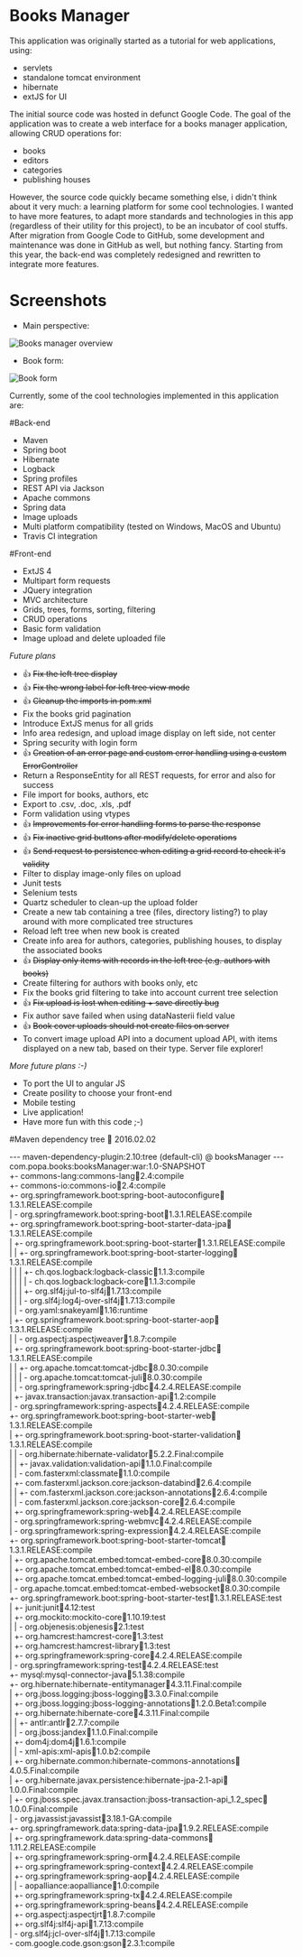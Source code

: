 # Books Manager

This application was originally started as a tutorial for web applications, using:

 * servlets
 * standalone tomcat environment
 * hibernate
 * extJS for UI

The initial source code was hosted in defunct Google Code. The goal of the application was to create a web interface 
for a books manager application, allowing CRUD operations for:

 * books
 * editors
 * categories
 * publishing houses

However, the source code quickly became something else, i didn't think about it very much: a learning platform for some
cool technologies. I wanted to have more features, to adapt more standards and technologies in this app (regardless of 
their utility for this project), to be an incubator of cool stuffs. After migration from Google Code to GitHub, some 
development and maintenance was done in GitHub as well, but nothing fancy. Starting from this year, the back-end was
completely redesigned and rewritten to integrate more features.

# Screenshots

 * Main perspective:
 
 ![Books manager overview](http://i64.tinypic.com/2lduk94.png)
 
 * Book form:
 
 ![Book form](http://i63.tinypic.com/sm5yj8.png)

Currently, some of the cool technologies implemented in this application are:

#Back-end
    
* Maven
* Spring boot
* Hibernate
* Logback
* Spring profiles
* REST API via Jackson
* Apache commons
* Spring data
* Image uploads
* Multi platform compatibility (tested on Windows, MacOS and Ubuntu)
* Travis CI integration
    
#Front-end
  
* ExtJS 4
* Multipart form requests
* JQuery integration
* MVC architecture
* Grids, trees, forms, sorting, filtering
* CRUD operations
* Basic form validation
* Image upload and delete uploaded file
    
<i>Future plans</i>
  
* :thumbsup: ~~Fix the left tree display~~
* :thumbsup: ~~Fix the wrong label for left tree view mode~~
* :thumbsup: ~~Cleanup the imports in pom.xml~~
*  Fix the books grid pagination
* Introduce ExtJS menus for all grids
* Info area redesign, and upload image display on left side, not center
* Spring security with login form
* :thumbsup: ~~Creation of an error page and custom error handling using a custom ErrorController~~
* Return a ResponseEntity for all REST requests, for error and also for success
* File import for books, authors, etc
* Export to .csv, .doc, .xls, .pdf
* Form validation using vtypes
* :thumbsup: ~~Improvements for error handling forms to parse the response~~
* :thumbsup: ~~Fix inactive grid buttons after modify/delete operations~~
* :thumbsup: ~~Send request to persistence when editing a grid record to check it's validity~~
* Filter to display image-only files on upload
* Junit tests
* Selenium tests
* Quartz scheduler to clean-up the upload folder
* Create a new tab containing a tree (files, directory listing?) to play around with more complicated tree structures
* Reload left tree when new book is created
* Create info area for authors, categories, publishing houses, to display the associated books
* :thumbsup: ~~Display only items with records in the left tree (e.g. authors with books)~~
* Create filtering for authors with books only, etc
*  Fix the books grid filtering to take into account current tree selection
* :thumbsup: ~~Fix upload is lost when editing + save directly bug~~
*  Fix author save failed when using dataNasterii field value
* :thumbsup: ~~Book cover uploads should not create files on server~~
* To convert image upload API into a document upload API, with items displayed on a new tab, based on their type. Server file explorer!
    
<i>More future plans :-) </i>
  
* To port the UI to angular JS
* Create posility to choose your front-end
* Mobile testing
* Live application!
* Have more fun with this code ;-)

#Maven dependency tree :date: 2016.02.02
 
 --- maven-dependency-plugin:2.10:tree (default-cli) @ booksManager ---   
 com.popa.books:booksManager:war:1.0-SNAPSHOT   
 +- commons-lang:commons-lang:jar:2.4:compile   
 +- commons-io:commons-io:jar:2.4:compile   
 +- org.springframework.boot:spring-boot-autoconfigure:jar:1.3.1.RELEASE:compile   
 |  \- org.springframework.boot:spring-boot:jar:1.3.1.RELEASE:compile   
 +- org.springframework.boot:spring-boot-starter-data-jpa:jar:1.3.1.RELEASE:compile   
 |  +- org.springframework.boot:spring-boot-starter:jar:1.3.1.RELEASE:compile   
 |  |  +- org.springframework.boot:spring-boot-starter-logging:jar:1.3.1.RELEASE:compile   
 |  |  |  +- ch.qos.logback:logback-classic:jar:1.1.3:compile   
 |  |  |  |  \- ch.qos.logback:logback-core:jar:1.1.3:compile   
 |  |  |  +- org.slf4j:jul-to-slf4j:jar:1.7.13:compile   
 |  |  |  \- org.slf4j:log4j-over-slf4j:jar:1.7.13:compile   
 |  |  \- org.yaml:snakeyaml:jar:1.16:runtime   
 |  +- org.springframework.boot:spring-boot-starter-aop:jar:1.3.1.RELEASE:compile   
 |  |  \- org.aspectj:aspectjweaver:jar:1.8.7:compile   
 |  +- org.springframework.boot:spring-boot-starter-jdbc:jar:1.3.1.RELEASE:compile   
 |  |  +- org.apache.tomcat:tomcat-jdbc:jar:8.0.30:compile   
 |  |  |  \- org.apache.tomcat:tomcat-juli:jar:8.0.30:compile   
 |  |  \- org.springframework:spring-jdbc:jar:4.2.4.RELEASE:compile   
 |  +- javax.transaction:javax.transaction-api:jar:1.2:compile   
 |  \- org.springframework:spring-aspects:jar:4.2.4.RELEASE:compile   
 +- org.springframework.boot:spring-boot-starter-web:jar:1.3.1.RELEASE:compile   
 |  +- org.springframework.boot:spring-boot-starter-validation:jar:1.3.1.RELEASE:compile   
 |  |  \- org.hibernate:hibernate-validator:jar:5.2.2.Final:compile   
 |  |     +- javax.validation:validation-api:jar:1.1.0.Final:compile   
 |  |     \- com.fasterxml:classmate:jar:1.1.0:compile   
 |  +- com.fasterxml.jackson.core:jackson-databind:jar:2.6.4:compile   
 |  |  +- com.fasterxml.jackson.core:jackson-annotations:jar:2.6.4:compile   
 |  |  \- com.fasterxml.jackson.core:jackson-core:jar:2.6.4:compile   
 |  +- org.springframework:spring-web:jar:4.2.4.RELEASE:compile   
 |  \- org.springframework:spring-webmvc:jar:4.2.4.RELEASE:compile   
 |     \- org.springframework:spring-expression:jar:4.2.4.RELEASE:compile   
 +- org.springframework.boot:spring-boot-starter-tomcat:jar:1.3.1.RELEASE:compile   
 |  +- org.apache.tomcat.embed:tomcat-embed-core:jar:8.0.30:compile   
 |  +- org.apache.tomcat.embed:tomcat-embed-el:jar:8.0.30:compile   
 |  +- org.apache.tomcat.embed:tomcat-embed-logging-juli:jar:8.0.30:compile   
 |  \- org.apache.tomcat.embed:tomcat-embed-websocket:jar:8.0.30:compile   
 +- org.springframework.boot:spring-boot-starter-test:jar:1.3.1.RELEASE:test   
 |  +- junit:junit:jar:4.12:test   
 |  +- org.mockito:mockito-core:jar:1.10.19:test   
 |  |  \- org.objenesis:objenesis:jar:2.1:test   
 |  +- org.hamcrest:hamcrest-core:jar:1.3:test   
 |  +- org.hamcrest:hamcrest-library:jar:1.3:test   
 |  +- org.springframework:spring-core:jar:4.2.4.RELEASE:compile   
 |  \- org.springframework:spring-test:jar:4.2.4.RELEASE:test   
 +- mysql:mysql-connector-java:jar:5.1.38:compile   
 +- org.hibernate:hibernate-entitymanager:jar:4.3.11.Final:compile   
 |  +- org.jboss.logging:jboss-logging:jar:3.3.0.Final:compile   
 |  +- org.jboss.logging:jboss-logging-annotations:jar:1.2.0.Beta1:compile   
 |  +- org.hibernate:hibernate-core:jar:4.3.11.Final:compile   
 |  |  +- antlr:antlr:jar:2.7.7:compile   
 |  |  \- org.jboss:jandex:jar:1.1.0.Final:compile   
 |  +- dom4j:dom4j:jar:1.6.1:compile   
 |  |  \- xml-apis:xml-apis:jar:1.0.b2:compile   
 |  +- org.hibernate.common:hibernate-commons-annotations:jar:4.0.5.Final:compile   
 |  +- org.hibernate.javax.persistence:hibernate-jpa-2.1-api:jar:1.0.0.Final:compile   
 |  +- org.jboss.spec.javax.transaction:jboss-transaction-api_1.2_spec:jar:1.0.0.Final:compile   
 |  \- org.javassist:javassist:jar:3.18.1-GA:compile   
 +- org.springframework.data:spring-data-jpa:jar:1.9.2.RELEASE:compile   
 |  +- org.springframework.data:spring-data-commons:jar:1.11.2.RELEASE:compile   
 |  +- org.springframework:spring-orm:jar:4.2.4.RELEASE:compile   
 |  +- org.springframework:spring-context:jar:4.2.4.RELEASE:compile   
 |  +- org.springframework:spring-aop:jar:4.2.4.RELEASE:compile   
 |  |  \- aopalliance:aopalliance:jar:1.0:compile   
 |  +- org.springframework:spring-tx:jar:4.2.4.RELEASE:compile   
 |  +- org.springframework:spring-beans:jar:4.2.4.RELEASE:compile   
 |  +- org.aspectj:aspectjrt:jar:1.8.7:compile   
 |  +- org.slf4j:slf4j-api:jar:1.7.13:compile   
 |  \- org.slf4j:jcl-over-slf4j:jar:1.7.13:compile   
 \- com.google.code.gson:gson:jar:2.3.1:compile  
